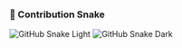 ### 🐍 Contribution Snake

![GitHub Snake Light](https://raw.githubusercontent.com/aryanraj71/aryanraj71/output/github-contribution-grid-snake.svg#gh-light-mode-only)
![GitHub Snake Dark](https://raw.githubusercontent.com/aryanraj71/aryanraj71/output/github-contribution-grid-snake-dark.svg#gh-dark-mode-only)
